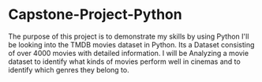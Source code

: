 # Capstone-Project-Python


The purpose of this project is to demonstrate my skills by using Python
I'll be looking into the TMDB movies dataset in Python. Its a Dataset consisting of over 4000 movies with detailed information. I will be Analyzing a movie dataset to identify what kinds of movies perform well in cinemas and to identify which genres they belong to.



